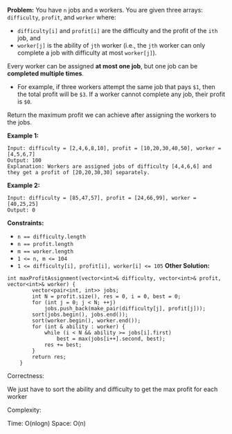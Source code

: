**Problem:**
You have `n` jobs and `m` workers. You are given three arrays: `difficulty`, `profit`, and `worker` where:

- `difficulty[i]` and `profit[i]` are the difficulty and the profit of the `ith` job, and
- `worker[j]` is the ability of `jth` worker (i.e., the `jth` worker can only complete a job with difficulty at most `worker[j]`).

Every worker can be assigned **at most one job**, but one job can be **completed multiple times**.

- For example, if three workers attempt the same job that pays `$1`, then the total profit will be `$3`. If a worker cannot complete any job, their profit is `$0`.

Return the maximum profit we can achieve after assigning the workers to the jobs.

 

**Example 1:**

```
Input: difficulty = [2,4,6,8,10], profit = [10,20,30,40,50], worker = [4,5,6,7]
Output: 100
Explanation: Workers are assigned jobs of difficulty [4,4,6,6] and they get a profit of [20,20,30,30] separately.
```

**Example 2:**

```
Input: difficulty = [85,47,57], profit = [24,66,99], worker = [40,25,25]
Output: 0
```

 

**Constraints:**

- `n == difficulty.length`
- `n == profit.length`
- `m == worker.length`
- `1 <= n, m <= 104`
- `1 <= difficulty[i], profit[i], worker[i] <= 105`
**Other Solution:**
```
int maxProfitAssignment(vector<int>& difficulty, vector<int>& profit, vector<int>& worker) {
        vector<pair<int, int>> jobs;
        int N = profit.size(), res = 0, i = 0, best = 0;
        for (int j = 0; j < N; ++j)
            jobs.push_back(make_pair(difficulty[j], profit[j]));
        sort(jobs.begin(), jobs.end());
        sort(worker.begin(), worker.end());
        for (int & ability : worker) {
            while (i < N && ability >= jobs[i].first)
                best = max(jobs[i++].second, best);
            res += best;
        }
        return res;
    }
```
Correctness:

We just have to sort the ability and difficulty to get the max profit for each worker

Complexity:

Time: O(nlogn)
Space: O(n)